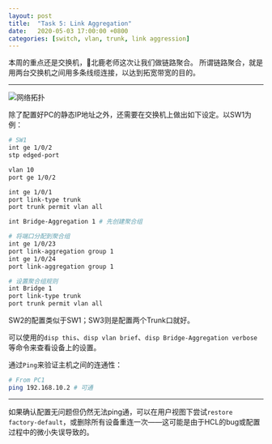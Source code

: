 ```yaml
---
layout: post
title:  "Task 5: Link Aggregation"
date:   2020-05-03 17:00:00 +0800
categories: [switch, vlan, trunk, link aggression]
---
```


本周的重点还是交换机，🦌北鹿老师这次让我们做链路聚合。
所谓链路聚合，就是用两台交换机之间用多条线缆连接，以达到拓宽带宽的目的。

---

![网络拓扑](https://lightyears1998.github.io/gzhu-networking-course-record/images/task5.png)

除了配置好PC的静态IP地址之外，还需要在交换机上做出如下设定。以SW1为例：

```sh
# SW1
int ge 1/0/2
stp edged-port

vlan 10
port ge 1/0/2

int ge 1/0/1
port link-type trunk
port trunk permit vlan all

int Bridge-Aggregation 1 # 先创建聚合组

# 将端口分配到聚合组
int ge 1/0/23
port link-aggregation group 1
int ge 1/0/24
port link-aggregation group 1

# 设置聚合组规则
int Bridge 1
port link-type trunk
port trunk permit vlan all
```

SW2的配置类似于SW1；SW3则是配置两个Trunk口就好。

可以使用的`disp this`、`disp vlan brief`、`disp Bridge-Aggregation verbose`等命令来查看设备上的设置。

通过`Ping`来验证主机之间的连通性：

```sh
# From PC1
ping 192.168.10.2 # 可通
```

---

如果确认配置无问题但仍然无法ping通，可以在用户视图下尝试`restore factory-default`，或删除所有设备重连一次——这可能是由于HCL的bug或配置过程中的微小失误导致的。
